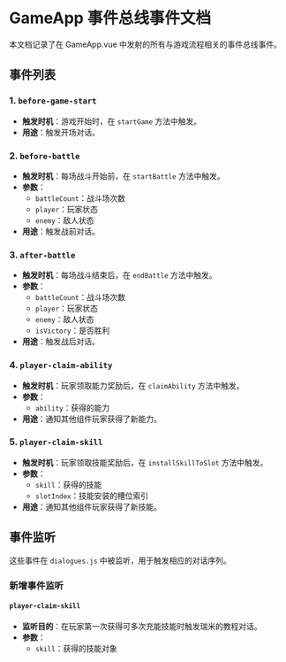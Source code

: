 # GameApp 事件总线事件文档

本文档记录了在 GameApp.vue 中发射的所有与游戏流程相关的事件总线事件。

## 事件列表

### 1. `before-game-start`
- **触发时机**：游戏开始时，在 `startGame` 方法中触发。
- **用途**：触发开场对话。

### 2. `before-battle`
- **触发时机**：每场战斗开始前，在 `startBattle` 方法中触发。
- **参数**：
  - `battleCount`：战斗场次数
  - `player`：玩家状态
  - `enemy`：敌人状态
- **用途**：触发战前对话。

### 3. `after-battle`
- **触发时机**：每场战斗结束后，在 `endBattle` 方法中触发。
- **参数**：
  - `battleCount`：战斗场次数
  - `player`：玩家状态
  - `enemy`：敌人状态
  - `isVictory`：是否胜利
- **用途**：触发战后对话。

### 4. `player-claim-ability`
- **触发时机**：玩家领取能力奖励后，在 `claimAbility` 方法中触发。
- **参数**：
  - `ability`：获得的能力
- **用途**：通知其他组件玩家获得了新能力。

### 5. `player-claim-skill`
- **触发时机**：玩家领取技能奖励后，在 `installSkillToSlot` 方法中触发。
- **参数**：
  - `skill`：获得的技能
  - `slotIndex`：技能安装的槽位索引
- **用途**：通知其他组件玩家获得了新技能。

## 事件监听

这些事件在 `dialogues.js` 中被监听，用于触发相应的对话序列。

### 新增事件监听

#### `player-claim-skill`
- **监听目的**：在玩家第一次获得可多次充能技能时触发瑞米的教程对话。
- **参数**：
  - `skill`：获得的技能对象